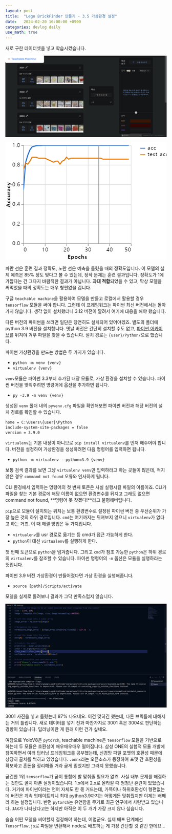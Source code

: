 ```yaml
---
layout: post
title:  "Lego BrickFinder 만들기 - 3.5 가상환경 설정"
date:   2024-02-20 16:00:00 +0900
categories: devlog daily
use_math: true
---
```


새로 구한 데이터셋을 넣고 학습시켰습니다.

![teachable_machine](/assets/images/2024-02-20-python-virtualenv/teachable_machine.png)

![epochs](/assets/images/2024-02-20-python-virtualenv/epochs.png)

파란 선은 훈련 결과 정확도, 노란 선은 예측을 돌렸을 때의 정확도입니다. 이 모델의 실제 예측은 85% 정도 맞다고 볼 수 있는데, 정작 문제는 훈련 결과입니다. 정확도가 1에 가깝다는 건 그다지 바람직한 결과가 아닙니다. **과대 적합**되었을 수 있고, 막상 모델을 써먹었을 때의 정확도는 매우 형편없을 겁니다.

구글 `teachable machine`을 활용하여 모델을 만들고 로컬에서 활용할 경우 `tensorflow` 모듈을 써야 합니다. 그런데 이 프레임워크는 파이썬 최신 버전에서는 돌아가지 않습니다. 생각 없이 설치했더니 3.12 버전이 깔려서 여기에 대응을 해야 했습니다.

다른 버전의 파이썬을 쓰려면 일단은 당연히도 설치되어 있어야겠죠. 별도의 폴더에 python 3.9 버전을 설치합니다. 옛날 버전은 간단히 설치할 수도 없고, [파이썬 어카이브][py39]를 뒤져야 겨우 파일을 찾을 수 있습니다. 설치 경로는 `{user}/Python/`으로 했습니다.

파이썬 가상환경을 만드는 방법은 두 가지가 있습니다.

- `python -m venv {venv}`
- `virtualenv {venv}`

`venv`모듈은 파이썬 3.3부터 추가된 내장 모듈로, 가상 환경을 설치할 수 있습니다. 파이썬 버전을 맞춰주려면 명령어에 옵션을 추가하면 됩니다.

- `py -3.9 -m venv {venv}`

생성된 `venv` 폴더 내의 `pyvenv.cfg` 파일을 확인해보면 파이썬 버전과 해당 버전의 설치 경로를 확인할 수 있습니다.

```
home = C:\Users\{user}\Python
include-system-site-packages = false
version = 3.9.0
```

`virtualenv`는 기본 내장이 아니므로 `pip install virtualenv`를 먼저 해주어야 합니다. 버전을 설정하여 가상환경을 생성하려면 다음 명령어를 입력하면 됩니다.

- `python -m virtualenv --python=3.9 {venv}`

보통 검색 결과를 보면 그냥 `virtualenv venv`만 입력하라고 하는 곳들이 많은데, 적지 않은 경우 `command not found` 오류와 인사하게 됩니다.

CLI 환경에서 입력하는 명령어의 첫 번째 토큰은 사실 실행시킬 파일의 이름이죠. CLI가 파일을 찾는 기본 경로에 해당 이름이 없으면 환경변수를 뒤지고 그래도 없으면 command not found, **명령어 못 찾겠다!**라고 불평해버립니다. 

`pip`으로 모듈이 설치되는 위치는 보통 환경변수로 설정된 파이썬 버전 중 우선순위가 가장 높은 것의 하위 경로입니다. `cmd`는 여기까지는 뒤져보지 않으니 `virtualenv`가 없다고 하는 거죠. 이 때 해결 방법은 두 가지입니다.

- `virtualenv`를 usr 경로로 옮기는 등 cmd가 접근 가능하게 한다.
- `python`이 대신 `virtualenv`를 실행하게 한다.

첫 번째 토큰으로 `python`을 넘겨줍니다. 그리고 `cmd`가 참조 가능한 `python`은 하위 경로의 `virtualenv`를 참조할 수 있습니다. 파이썬 명령어의 `-m` 옵션은 모듈을 실행하라는 뜻입니다.

파이썬 3.9 버전 가상환경이 만들어졌다면 가상 환경을 실행해줍니다.

- `source {path}/Scripts/activate`

모델을 실제로 돌려보니 결과가 그닥 만족스럽지 않습니다.

![pred](/assets/images/2024-02-20-python-virtualenv/pred.png)

3001 사진을 넣고 돌렸는데 87% 나오네요. 이건 맞히긴 했는데, 다른 브릭들에 대해서는 거의 틀립니다. 새로 데이터를 넣기 전과 마찬가지로 3001 혹은 3004로 판단하는 경향이 있습니다. 딥러닝이란 게 원래 이런 건가 싶네요.

여담으로 YoloV8은 `pytorch`, teachable machine은 `tensorflow` 모듈을 기반으로 하는데 두 모듈은 호환성이 매우매우매우 떨어집니다. 삼성 ONE의 실험적 모듈 개발에 참여하면서 여러 딥러닝 프레임워크를 공부했는데, 신경망 파일 포맷의 호환성 때문에 상당히 골치를 썩히고 있었습니다. `.onnx`라는 오픈소스가 등장하여 포맷 간 호환성을 확보하고 혼돈을 정리해줄 거라 굳게 믿었지만 그러지 못했습니다.

굳건한 1위 `tensorflow`가 굳이 통합에 발 맞춰줄 필요가 없죠. 사실 내부 문제를 해결하는 것만도 골치 아픈 실정이었습니다. 1.x에서 2.x로 올라갈 때 엄청난 혼란이 있었습니다. 거기에 파이썬이라는 언어 자체도 한 몫 거드는데, 가뜩이나 하위호환성이 형편없는데 버전은 계속 업데이트되니 최대 python3.9까지는 어떻게든 맞춰줬지만 이제는 배째라 하는 실정입니다. 반면 `pytorch`는 유연함을 무기로 최근 연구에서 사랑받고 있습니다. `JAX`가 나타났다고는 하지만 아직은 이 두 개가 가장 크지 않나 싶습니다.

슬슬 어떤 모델을 써야할지 결정해야 하는데, 어렵군요. 실제 배포 단계에선 `Tensorflow.js`로 파일을 변환해서 node로 배포하는 게 가장 간단할 것 같긴 한데요...

[py39]:https://www.python.org/downloads/release/python-390/
